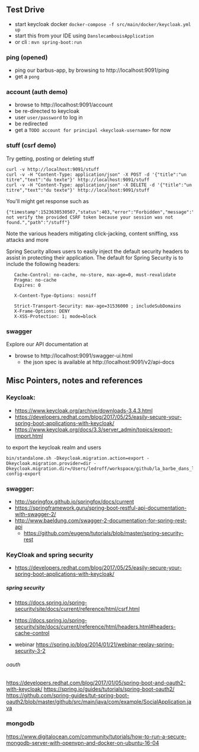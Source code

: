 

## Test Drive

* start keycloak docker `docker-compose -f src/main/docker/keycloak.yml up`
* start this from your IDE using `DanslecambouisApplication`
* or cli : `mvn spring-boot:run`


### ping (opened)

* ping our barbus-app, by browsing to http://localhost:9091/ping
* get a `pong`

### account (auth demo)

* browse to http://localhost:9091/account
* be re-directed to keycloak
* user `user/password` to log in
* be redirected
* get a `TODO account for principal <keycloak-username>` for now

### stuff (csrf demo)

Try getting, posting or deleting stuff
 
    curl -v http://localhost:9091/stuff
    curl -v -H "Content-Type: application/json" -X POST -d '{"title":"un titre","text":"du texte"}' http://localhost:9091/stuff
    curl -v -H "Content-Type: application/json" -X DELETE -d '{"title":"un titre","text":"du texte"}' http://localhost:9091/stuff

You'll might get response such as

    {"timestamp":1523630530507,"status":403,"error":"Forbidden","message":"Could not verify the provided CSRF token because your session was not found.","path":"/stuff"} 

Note the various headers mitigating click-jacking, content sniffing, xss attacks and more
 
Spring Security allows users to easily inject the default security headers to assist in protecting their application.
The default for Spring Security is to include the following headers:
 
       Cache-Control: no-cache, no-store, max-age=0, must-revalidate
       Pragma: no-cache
       Expires: 0
 
       X-Content-Type-Options: nosniff
 
       Strict-Transport-Security: max-age=31536000 ; includeSubDomains
       X-Frame-Options: DENY
       X-XSS-Protection: 1; mode=block

### swagger

Explore our API documentation at
* browse to http://localhost:9091/swagger-ui.html
  * the json spec is available at http://localhost:9091/v2/api-docs


## Misc Pointers, notes and references

### Keycloak:

* https://www.keycloak.org/archive/downloads-3.4.3.html
* https://developers.redhat.com/blog/2017/05/25/easily-secure-your-spring-boot-applications-with-keycloak/
* https://www.keycloak.org/docs/3.3/server_admin/topics/export-import.html

to export the keycloak realm and users

    bin/standalone.sh -Dkeycloak.migration.action=export -Dkeycloak.migration.provider=dir -Dkeycloak.migration.dir=/Users/ledroff/workspace/github/la_barbe_dans_le_cambouis/danslecambouis/src/main/docker/realm-config-export

### swagger:

* http://springfox.github.io/springfox/docs/current
* https://springframework.guru/spring-boot-restful-api-documentation-with-swagger-2/
* http://www.baeldung.com/swagger-2-documentation-for-spring-rest-api
  * https://github.com/eugenp/tutorials/blob/master/spring-security-rest

### KeyCloak and spring security

* https://developers.redhat.com/blog/2017/05/25/easily-secure-your-spring-boot-applications-with-keycloak/

##### spring security 

* https://docs.spring.io/spring-security/site/docs/current/reference/html/csrf.html
* https://docs.spring.io/spring-security/site/docs/current/reference/html/headers.html#headers-cache-control

* webinar https://spring.io/blog/2014/01/21/webinar-replay-spring-security-3-2

###### oauth

https://developers.redhat.com/blog/2017/01/05/spring-boot-and-oauth2-with-keycloak/
https://spring.io/guides/tutorials/spring-boot-oauth2/
https://github.com/spring-guides/tut-spring-boot-oauth2/blob/master/github/src/main/java/com/example/SocialApplication.java

### mongodb

https://www.digitalocean.com/community/tutorials/how-to-run-a-secure-mongodb-server-with-openvpn-and-docker-on-ubuntu-16-04

